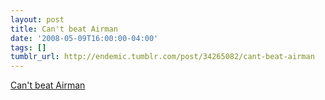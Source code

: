 ```yaml
---
layout: post
title: Can't beat Airman
date: '2008-05-09T16:00:00-04:00'
tags: []
tumblr_url: http://endemic.tumblr.com/post/34265082/cant-beat-airman
---
```

[Can't beat Airman](http://youtube.com/watch?v=KLbFctG3tw0)  
